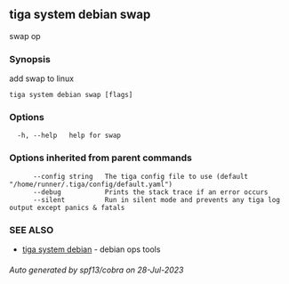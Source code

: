 ## tiga system debian swap

swap op

### Synopsis

add swap to linux

```
tiga system debian swap [flags]
```

### Options

```
  -h, --help   help for swap
```

### Options inherited from parent commands

```
      --config string   The tiga config file to use (default "/home/runner/.tiga/config/default.yaml")
      --debug           Prints the stack trace if an error occurs
      --silent          Run in silent mode and prevents any tiga log output except panics & fatals
```

### SEE ALSO

* [tiga system debian](tiga_system_debian.md)	 - debian ops tools

###### Auto generated by spf13/cobra on 28-Jul-2023

